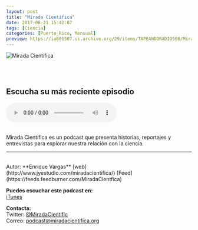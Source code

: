 ```yaml
---
layout: post
title: "Mirada Científica"
date: 2017-08-21 15:42:07
tags: [Ciencia]
categories: [Puerto_Rico, Mensual]
preview: https://ia601507.us.archive.org/29/items/TAPEANDORADIO500/Miradacientifica300px%20-%20Enrique%20Vargas.jpg
---
```


![Mirada Científica](https://ia801507.us.archive.org/29/items/TAPEANDORADIO500/Miradacientifica500px%20-%20Enrique%20Vargas.jpg)

<br/>
<br/>

## Escucha su más reciente episodio

<!--reproductor-feed=https://feeds.feedburner.com/MiradaCientfica-->
<!--reproductor-start-->
<audio id="audio" preload="auto" controls="" src="http://feedproxy.google.com/~r/MiradaCientfica/~5/UjHD6TK3b8E/cpr_mc_t04e02.mp3"></audio>
<!--reproductor-end-->

<br/>  
Mirada Científica es un podcast que presenta historias, reportajes y entrevistas para explorar nuestra relación con la ciencia.

_ _ _

<br>
Autor: **Enrique Vargas**  
[web](http://www.jyestudio.com/miradacientifica/)   
[Feed](https://feeds.feedburner.com/MiradaCientfica)  


**Puedes escuchar este podcast en:**  
[iTunes](https://itunes.apple.com/us/podcast/mirada-cientifica-podcast/id794723659)  


**Contacta:**  
Twitter: [@MiradaCientific](https://twitter.com/MiradaCientific)  
Correo: [podcast@miradacientifica.org](mailto:podcast@miradacientifica.org)  
